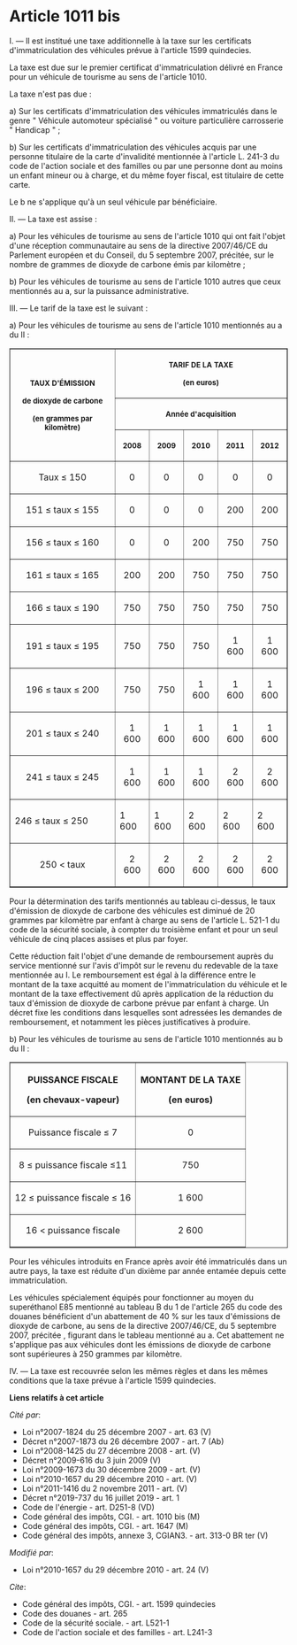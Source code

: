 # Article 1011 bis

I. ― Il est institué une taxe additionnelle à la taxe sur les certificats d'immatriculation des véhicules prévue à l'article
1599 quindecies. 

La taxe est due sur le premier certificat d'immatriculation délivré en France pour un véhicule de tourisme au sens de
l'article 1010. 

La taxe n'est pas due : 

a) Sur les certificats d'immatriculation des véhicules immatriculés dans le genre " Véhicule automoteur spécialisé " ou
voiture particulière carrosserie " Handicap " ; 

b) Sur les certificats d'immatriculation des véhicules acquis par une personne titulaire de la carte d'invalidité mentionnée
à l'article L. 241-3 du code de l'action sociale et des familles ou par une personne dont au moins un enfant mineur ou à
charge, et du même foyer fiscal, est titulaire de cette carte. 

Le b ne s'applique qu'à un seul véhicule par bénéficiaire. 

II. ― La taxe est assise : 

a) Pour les véhicules de tourisme au sens de l'article 1010 qui ont fait l'objet d'une réception communautaire au sens de la
directive 2007/46/CE du Parlement européen et du Conseil, du 5 septembre 2007, précitée, sur le nombre de grammes de dioxyde
de carbone émis par kilomètre ; 

b) Pour les véhicules de tourisme au sens de l'article 1010 autres que ceux mentionnés au a, sur la puissance
administrative. 

III. ― Le tarif de la taxe est le suivant : 

a) Pour les véhicules de tourisme au sens de l'article 1010 mentionnés au a du II :

<table align="center" width="700" border="1">
  <tbody>
    <tr>
      <th rowspan="3">

<font size="2">TAUX D'ÉMISSION </font>

<font size="2">de dioxyde de carbone </font>

<font size="2">(en grammes par kilomètre) </font>

</th>
      <th colspan="5">

<font size="2">TARIF DE LA TAXE </font>

<font size="2">(en euros) 

</font>

</th>
    </tr>
    <tr>
      <th colspan="5">

<font size="2">Année d'acquisition </font>

</th>
    </tr>
    <tr>
      <th>

<font size="2">2008 

</font>
      </th>
      <th>

<font size="2">2009 

</font>
      </th>
      <th>

<font size="2">2010 

</font>
      </th>
      <th>

<font size="2">2011 

</font>
      </th>
      <th>

<font size="2">2012 </font>

</th>
    </tr>
    <tr align="center" valign="middle">
      <td align="center">

Taux ≤ 150

</td>
      <td align="center">

0 

</td>
      <td align="center">

0 

</td>
      <td align="center">

0 

</td>
      <td align="center">

0 

</td>
      <td align="center">

0

</td>
    </tr>
    <tr>
      <td align="center">

151 ≤ taux ≤ 155

</td>
      <td align="center">

0

</td>
      <td align="center">

0

</td>
      <td align="center">

0

</td>
      <td align="center">

200 

</td>
      <td align="center">

200

</td>
    </tr>
    <tr>
      <td align="center">

156 ≤ taux ≤ 160

</td>
      <td align="center">

0 

</td>
      <td align="center">

0 

</td>
      <td align="center">

200 

</td>
      <td align="center">

750

</td>
      <td align="center">

750 

</td>
    </tr>
    <tr>
      <td align="center">

161 ≤ taux ≤ 165 

</td>
      <td align="center">

200 

</td>
      <td align="center">

200 

</td>
      <td align="center">

750 

</td>
      <td align="center">

750 

</td>
      <td align="center">

750

</td>
    </tr>
    <tr>
      <td align="center">

166 ≤ taux ≤ 190 

</td>
      <td align="center">

750 

</td>
      <td align="center">

750 

</td>
      <td align="center">

750

</td>
      <td align="center">

750

</td>
      <td align="center">

750 

</td>
    </tr>
    <tr>
      <td align="center">

191 ≤ taux ≤ 195 

</td>
      <td align="center">

750

</td>
      <td align="center">

750

</td>
      <td align="center">

750 

</td>
      <td align="center">

1 600 

</td>
      <td align="center">

1 600 

</td>
    </tr>
    <tr>
      <td align="center">

196 ≤ taux ≤ 200

</td>
      <td align="center">

750 

</td>
      <td align="center">

750 

</td>
      <td align="center">

1 600 

</td>
      <td align="center">

1 600 

</td>
      <td align="center">

1 600

</td>
    </tr>
    <tr>
      <td align="center">

201 ≤ taux ≤ 240 

</td>
      <td align="center">

1 600 

</td>
      <td align="center">

1 600 

</td>
      <td align="center">

1 600

</td>
      <td align="center">

1 600

</td>
      <td align="center">

1 600 

</td>
    </tr>
    <tr>
      <td align="center">

241 ≤ taux ≤ 245 

</td>
      <td align="center">

1 600

</td>
      <td align="center">

1 600

</td>
      <td align="center">

1 600 

</td>
      <td align="center">

2 600 

</td>
      <td align="center">

2 600 

</td>
    </tr>
    <tr>
      <td>246 ≤ taux ≤ 250</td>
      <td>

1 600

</td>
      <td>

1 600

</td>
      <td>

2 600 

</td>
      <td>

2 600

</td>
      <td>

2 600 

</td>
    </tr>
    <tr>
      <td align="center">

250 < taux

</td>
      <td align="center">

2 600

</td>
      <td align="center">

2 600

</td>
      <td align="center">

2 600 

</td>
      <td align="center">

2 600 

</td>
      <td align="center">

2 600

</td>
    </tr>
  </tbody>
</table>

Pour la détermination des tarifs mentionnés au tableau ci-dessus, le taux d'émission de dioxyde de carbone des véhicules est
diminué de 20 grammes par kilomètre par enfant à charge au sens de l'article L. 521-1 du code de la sécurité sociale, à
compter du troisième enfant et pour un seul véhicule de cinq places assises et plus par foyer. 

Cette réduction fait l'objet d'une demande de remboursement auprès du service mentionné sur l'avis d'impôt sur le revenu du
redevable de la taxe mentionnée au I. Le remboursement est égal à la différence entre le montant de la taxe acquitté au
moment de l'immatriculation du véhicule et le montant de la taxe effectivement dû après application de la réduction du taux
d'émission de dioxyde de carbone prévue par enfant à charge. Un décret fixe les conditions dans lesquelles sont adressées les
demandes de remboursement, et notamment les pièces justificatives à produire. 

b) Pour les véhicules de tourisme au sens de l'article 1010 mentionnés au b du II : 

<table width="700" border="1">
  <tbody>
    <tr>
      <th>

PUISSANCE FISCALE 

(en chevaux-vapeur) 

</th>
      <th>

MONTANT DE LA TAXE 

(en euros) 

</th>
    </tr>
    <tr>
      <td align="center">

Puissance fiscale ≤ 7

</td>
      <td align="center">

0

</td>
    </tr>
    <tr>
      <td align="center">

8 ≤ puissance fiscale ≤11

</td>
      <td align="center">

750 

</td>
    </tr>
    <tr>
      <td align="center">

12 ≤ puissance fiscale ≤ 16 

</td>
      <td align="center">

1 600 

</td>
    </tr>
    <tr>
      <td align="center">

16 < puissance fiscale 

</td>
      <td align="center">

2 600

</td>
    </tr>
  </tbody>
</table>

Pour les véhicules introduits en France après avoir été immatriculés dans un autre pays, la taxe est réduite d'un dixième par
année entamée depuis cette immatriculation. 

Les véhicules spécialement équipés pour fonctionner au moyen du superéthanol E85 mentionné au tableau B du 1 de l'article 265
du code des douanes bénéficient d'un abattement de 40 % sur les taux d'émissions de dioxyde de carbone, au sens de la
directive 2007/46/CE, du 5 septembre 2007, précitée , figurant dans le tableau mentionné au a. Cet abattement ne s'applique
pas aux véhicules dont les émissions de dioxyde de carbone sont supérieures à 250 grammes par kilomètre. 

IV. ― La taxe est recouvrée selon les mêmes règles et dans les mêmes conditions que la taxe prévue à l'article 1599
quindecies.

**Liens relatifs à cet article**

_Cité par_:

  - Loi n°2007-1824 du 25 décembre 2007 - art. 63 (V)
  - Décret n°2007-1873 du 26 décembre 2007 - art. 7 (Ab)
  - Loi n°2008-1425 du 27 décembre 2008 - art. (V)
  - Décret n°2009-616 du 3 juin 2009 (V)
  - Loi n°2009-1673 du 30 décembre 2009 - art. (V)
  - Loi n°2010-1657 du 29 décembre 2010 - art. (V)
  - Loi n°2011-1416 du 2 novembre 2011 - art. (V)
  - Décret n°2019-737 du 16 juillet 2019 - art. 1
  - Code de l'énergie - art. D251-8 (VD)
  - Code général des impôts, CGI. - art. 1010 bis (M)
  - Code général des impôts, CGI. - art. 1647 (M)
  - Code général des impôts, annexe 3, CGIAN3. - art. 313-0 BR ter (V)

_Modifié par_:

  - Loi n°2010-1657 du 29 décembre 2010 - art. 24 (V)

_Cite_:

  - Code général des impôts, CGI. - art. 1599 quindecies
  - Code des douanes - art. 265
  - Code de la sécurité sociale. - art. L521-1
  - Code de l'action sociale et des familles - art. L241-3
